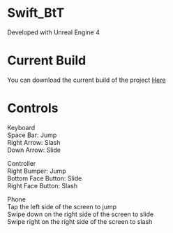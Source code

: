 # Swift_BtT

Developed with Unreal Engine 4

# Current Build
You can download the current build of the project [Here](http://www.mediafire.com/file/wiwjc2i8xpa7zn8/Swift_Build001.rar/file)

# Controls
Keyboard  
Space Bar: Jump  
Right Arrow: Slash  
Down Arrow: Slide  

Controller  
Right Bumper: Jump  
Bottom Face Button: Slide  
Right Face Button: Slash  

Phone  
Tap the left side of the screen to jump  
Swipe down on the right side of the screen to slide  
Swipe right on the right side of the screen to slash  

